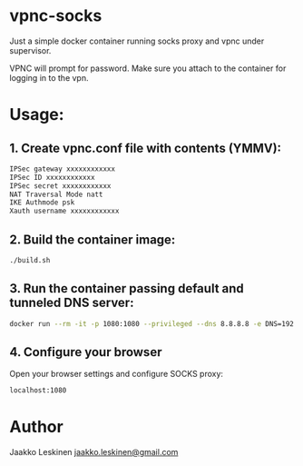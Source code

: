 # vpnc-socks

Just a simple docker container running socks proxy and vpnc under supervisor.

VPNC will prompt for password. Make sure you attach to the container for logging in to the vpn.

# Usage:

## 1. Create vpnc.conf file with contents (YMMV):
```sh
IPSec gateway xxxxxxxxxxxx
IPSec ID xxxxxxxxxxxx
IPSec secret xxxxxxxxxxxx
NAT Traversal Mode natt
IKE Authmode psk
Xauth username xxxxxxxxxxxx
```

## 2. Build the container image:

```sh
./build.sh
```

## 3. Run the container passing default and tunneled DNS server:
```sh
docker run --rm -it -p 1080:1080 --privileged --dns 8.8.8.8 -e DNS=192.168.10.1 jleskinen/vpnc-socks
```

## 4. Configure your browser

Open your browser settings and configure SOCKS proxy:
```sh
localhost:1080
```


# Author

Jaakko Leskinen <jaakko.leskinen@gmail.com>
